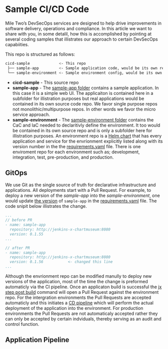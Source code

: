 # Sample CI/CD Code

Mile Two’s DevSecOps services are designed to help drive improvements in software delivery, operations and compliance. In this article we want to share with you, in some detalil, how this is accomplished by pointing at several coding samples that illistrates our approach to certain DevSecOps capabiities.

This repo is structured as follows:

```bash
cicd-sample             <- This repo
 ├── sample-app         <- Sample application code, would be its own repo
 └── sample-environment <- Sample environment config, would be its own repo
```

* **cicd-sample** - This source repo
* **sample-app** - The [sample-app folder](sample-app) contains a sample application. In this case it is a simple web UI.  The applicaiton is contained here in a subfolder for illistration purposes but real applications would be contained in its own source code repo.  We favor single purpose repos not monolithic/multipurpose repos. In other words we favor the micro service approach.
* **sample-environment** - The [sample-environment folder](sample-environment) contains the CaC and IaC needed to declaritivly define the environment. It too would be contained in its own source repo and is only a subfolder here for illistration purposes. An environment repo is a [Helm chart](sample-environment/env/Chart.yaml) that has every application and service for the envrionment explicitly listed along with its version number in the the [requirements.yaml](sample-environment/env/requirements.yaml) file.  There is one enviroment repo for each environment such as; development, integration, test, pre-production, and production.  

## GitOps

We use Git as the single source of truth for declarative infrastructure and applications. All deployments start with a Pull Request. For example, to deploy a new version of the *sample-app* into the *sample-environment*, one would update [the version](sample-environment/env/requirements.yaml#L15) of `sample-app` in the [requirements.yaml](sample-environment/env/requirements.yaml) file.  The code snipit below illistrates the change.


```yaml
...
// before PR
- name: sample-app
  repository: http://jenkins-x-chartmuseum:8080
  version: 0.1.55
...

// after PR
- name: sample-app
  repository: http://jenkins-x-chartmuseum:8080
  version: 0.1.56           <- changed this line
...
```

Although the envrionment repo can be modified manully to deploy new versions of the application, most of the time the change is preformed automaticly via the CI pipeline. Once an applicaton build is successful the [jx step post build](sample-environment/Jenkinsfile#L95) command will open a Pull Request against the environment repo.  For the intergration environments the Pull Requests are accepted automaticly and this initiates a [CD pipeline](sample-environment/Jenkinsfile) which will perform the actual deployment of the application into the environment. For production environments the Pull Requests are not automaticaly accepted rather they can only be accepted by certain indviduals, thereby serving as an audit and control function. 


## Application Pipeline

